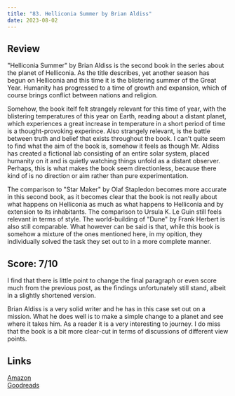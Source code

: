 ```yaml
---
title: "83. Helliconia Summer by Brian Aldiss"
date: 2023-08-02
---
```

## Review
"Helliconia Summer" by Brian Aldiss is the second book in the series about the planet of Helliconia. As the title describes, yet another season has begun on Helliconia and this time it is the blistering summer of the Great Year. Humanity has progressed to a time of growth and expansion, which of course brings conflict between nations and religion.

Somehow, the book itelf felt strangely relevant for this time of year, with the blistering temperatures of this year on Earth, reading about a distant planet, which experiences a great increase in temperature in a short period of time is a thought-provoking experince. Also strangely relevant, is the battle between truth and belief that exists throughout the book. I can't quite seem to find what the aim of the book is, somehow it feels as though Mr. Aldiss has created a fictional lab consisting of an entire solar system, placed humanity on it and is quietly watching things unfold as a distant observer. Perhaps, this is what makes the book seem directionless, because there kind of is no direction or aim rather than pure experimentation.

The comparison to "Star Maker" by Olaf Stapledon becomes more accurate in this second book, as it becomes clear that the book is not really about what happens on Helliconia as much as what happens to Helliconia and by extension to its inhabitants. The comparison to Ursula K. Le Guin still feels relevant in terms of style. The world-building of "Dune" by Frank Herbert is also still comparable. What however can be said is that, while this book is somehow a mixture of the ones mentioned here, in my opition, they individually solved the task they set out to in a more complete manner.
## Score: 7/10
I find that there is little point to change the final paragraph or even score much from the previous post, as the findings unfortunately still stand, albeit in a slightly shortened version.

Brian Aldiss is a very solid writer and he has in this case set out on a mission. What he does well is to make a simple change to a planet and see where it takes him. As a reader it is a very interesting to journey. I do miss that the book is a bit more clear-cut in terms of discussions of different view points.
## Links
[Amazon](https://www.amazon.com/Helliconia-Spring-Brian-W-Aldiss/dp/0441326269/ref=sr_1_4?crid=107V52CJPPC28&amp;keywords=helliconia&amp;qid=1688738668&amp;sprefix=helliconi%252Caps%252C180&amp;sr=8-4&_encoding=UTF8&tag=phorys-20&linkCode=ur2&linkId=246d5c38a35b3a27f0a81f0560559f6a&camp=1789&creative=9325)<br>
[Goodreads](https://www.goodreads.com/book/show/672244)